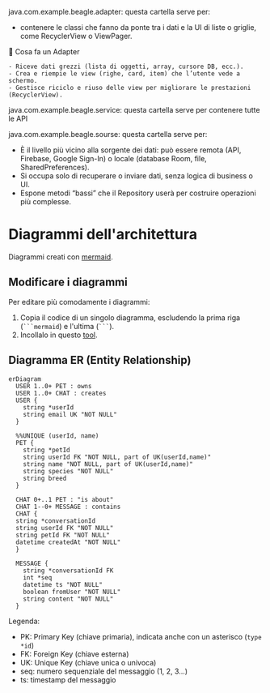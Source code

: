 java.com.example.beagle.adapter:   questa cartella serve per: 
  - contenere le classi che fanno da ponte tra i dati e la UI di liste o griglie, come RecyclerView o ViewPager.
    
  📌 Cosa fa un Adapter
  
    - Riceve dati grezzi (lista di oggetti, array, cursore DB, ecc.).
    - Crea e riempie le view (righe, card, item) che l’utente vede a schermo.
    - Gestisce riciclo e riuso delle view per migliorare le prestazioni (RecyclerView).

java.com.example.beagle.service:   questa cartella serve per contenere tutte le API

java.com.example.beagle.sourse:   questa cartella serve per:
  - È il livello più vicino alla sorgente dei dati: può essere remota (API, Firebase, Google Sign-In) o locale (database Room, file,                        SharedPreferences).
  - Si occupa solo di recuperare o inviare dati, senza logica di business o UI.
  - Espone metodi “bassi” che il Repository userà per costruire operazioni più complesse.

# Diagrammi dell'architettura
Diagrammi creati con [mermaid](https://mermaid.js.org/intro/).

## Modificare i diagrammi
Per editare più comodamente i diagrammi:
1. Copia il codice di un singolo diagramma, escludendo la prima riga (` ```mermaid `) e l'ultima (` ``` `).
2. Incollalo in questo [tool](https://www.mermaidchart.com/play?utm_source=mermaid_live_editor).

## Diagramma ER (Entity Relationship)

```mermaid
erDiagram
  USER 1..0+ PET : owns
  USER 1..0+ CHAT : creates
  USER {
    string *userId
    string email UK "NOT NULL"
  }

  %%UNIQUE (userId, name)
  PET {
    string *petId
    string userId FK "NOT NULL, part of UK(userId,name)"
    string name "NOT NULL, part of UK(userId,name)"
    string species "NOT NULL"
    string breed
  }

  CHAT 0+..1 PET : "is about"
  CHAT 1--0+ MESSAGE : contains
  CHAT {
  string *conversationId
  string userId FK "NOT NULL"
  string petId FK "NOT NULL"
  datetime createdAt "NOT NULL"
  }

  MESSAGE {
    string *conversationId FK
    int *seq
    datetime ts "NOT NULL"
    boolean fromUser "NOT NULL"
    string content "NOT NULL"
  }
```

Legenda:
- PK: Primary Key (chiave primaria), indicata anche con un asterisco (`type *id`)
- FK: Foreign Key (chiave esterna)
- UK: Unique Key (chiave unica o univoca)
- seq: numero sequenziale del messaggio (1, 2, 3...)
- ts: timestamp del messaggio
